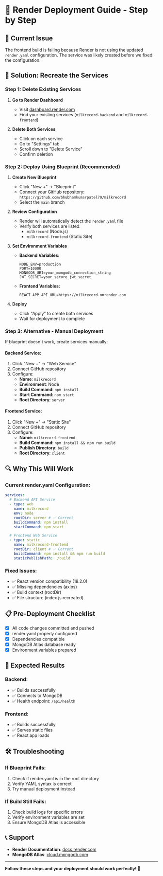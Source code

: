 # 🚀 Render Deployment Guide - Step by Step

## 🚨 Current Issue

The frontend build is failing because Render is not using the updated `render.yaml` configuration. The service was likely created before we fixed the configuration.

## 🔧 Solution: Recreate the Services

### **Step 1: Delete Existing Services**

1. **Go to Render Dashboard**

   - Visit [dashboard.render.com](https://dashboard.render.com)
   - Find your existing services (`milkrecord-backend` and `milkrecord-frontend`)

2. **Delete Both Services**
   - Click on each service
   - Go to "Settings" tab
   - Scroll down to "Delete Service"
   - Confirm deletion

### **Step 2: Deploy Using Blueprint (Recommended)**

1. **Create New Blueprint**

   - Click "New +" → "Blueprint"
   - Connect your GitHub repository: `https://github.com/Shubhamkumarpatel70/milkrecord`
   - Select the `main` branch

2. **Review Configuration**

   - Render will automatically detect the `render.yaml` file
   - Verify both services are listed:
     - `milkrecord` (Node.js)
     - `milkrecord-frontend` (Static Site)

3. **Set Environment Variables**

   - **Backend Variables:**
     ```
     NODE_ENV=production
     PORT=10000
     MONGODB_URI=your_mongodb_connection_string
     JWT_SECRET=your_secure_jwt_secret
     ```
   - **Frontend Variables:**
     ```
     REACT_APP_API_URL=https://milkrecord.onrender.com
     ```

4. **Deploy**
   - Click "Apply" to create both services
   - Wait for deployment to complete

### **Step 3: Alternative - Manual Deployment**

If blueprint doesn't work, create services manually:

#### **Backend Service:**

1. Click "New +" → "Web Service"
2. Connect GitHub repository
3. Configure:
   - **Name**: `milkrecord`
   - **Environment**: Node
   - **Build Command**: `npm install`
   - **Start Command**: `npm start`
   - **Root Directory**: `server`

#### **Frontend Service:**

1. Click "New +" → "Static Site"
2. Connect GitHub repository
3. Configure:
   - **Name**: `milkrecord-frontend`
   - **Build Command**: `npm install && npm run build`
   - **Publish Directory**: `build`
   - **Root Directory**: `client`

## 🔍 Why This Will Work

### **Current render.yaml Configuration:**

```yaml
services:
  # Backend API Service
  - type: web
    name: milkrecord
    env: node
    rootDir: server # ✅ Correct
    buildCommand: npm install
    startCommand: npm start

  # Frontend Web Service
  - type: static
    name: milkrecord-frontend
    rootDir: client # ✅ Correct
    buildCommand: npm install && npm run build
    staticPublishPath: ./build
```

### **Fixed Issues:**

- ✅ React version compatibility (18.2.0)
- ✅ Missing dependencies (axios)
- ✅ Build context (rootDir)
- ✅ File structure (index.js recreated)

## 📋 Pre-Deployment Checklist

- [x] All code changes committed and pushed
- [x] render.yaml properly configured
- [x] Dependencies compatible
- [x] MongoDB Atlas database ready
- [x] Environment variables prepared

## 🎯 Expected Results

### **Backend:**

- ✅ Builds successfully
- ✅ Connects to MongoDB
- ✅ Health endpoint: `/api/health`

### **Frontend:**

- ✅ Builds successfully
- ✅ Serves static files
- ✅ React app loads

## 🛠️ Troubleshooting

### **If Blueprint Fails:**

1. Check if render.yaml is in the root directory
2. Verify YAML syntax is correct
3. Try manual deployment instead

### **If Build Still Fails:**

1. Check build logs for specific errors
2. Verify environment variables are set
3. Ensure MongoDB Atlas is accessible

## 📞 Support

- **Render Documentation**: [docs.render.com](https://docs.render.com)
- **MongoDB Atlas**: [cloud.mongodb.com](https://cloud.mongodb.com)

---

**Follow these steps and your deployment should work perfectly! 🚀**
